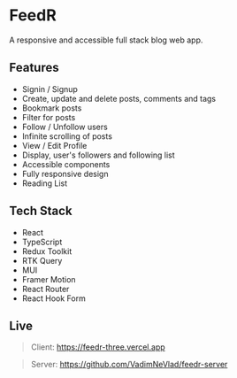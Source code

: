 # FeedR

A responsive and accessible full stack blog web app.

<!-- ## Preview -->

## Features

- Signin / Signup
- Create, update and delete posts, comments and tags
- Bookmark posts
- Filter for posts
- Follow / Unfollow users
- Infinite scrolling of posts
- View / Edit Profile
- Display, user's followers and following list
- Accessible components
- Fully responsive design
- Reading List

## Tech Stack

- React
- TypeScript
- Redux Toolkit
- RTK Query
- MUI
- Framer Motion
- React Router
- React Hook Form

## Live

> Client: https://feedr-three.vercel.app

> Server: https://github.com/VadimNeVlad/feedr-server
